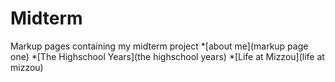 # Midterm
Markup pages containing my midterm project
*[about me](markup page one)
*[The Highschool Years](the highschool years)
*[Life at Mizzou](life at mizzou)
